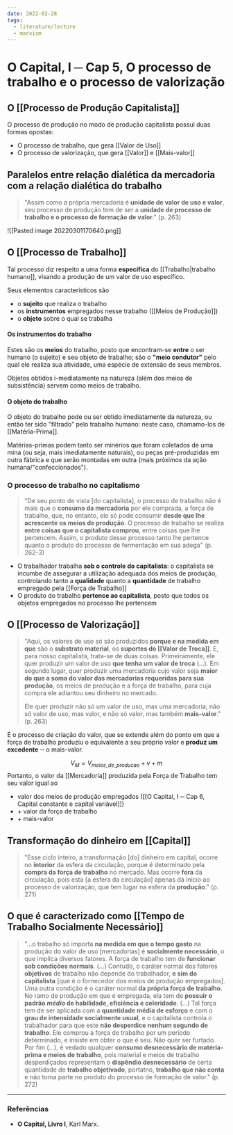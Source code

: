 ```yaml
---
date: 2022-02-28
tags:
  - literature/lecture
  - marxism
---
```

# O Capital, I ─ Cap 5, O processo de trabalho e o processo de valorização
## O [[Processo de Produção Capitalista]]
O processo de produção no modo de produção capitalista possui duas formas opostas:
* O processo de trabalho, que gera [[Valor de Uso]]
* O processo de valorização, que gera [[Valor]] e [[Mais-valor]]

## Paralelos entre relação dialética da mercadoria com a relação dialética do trabalho
> "Assim como a própria mercadoria é **unidade de valor de uso e valor**, seu processo de produção tem de ser a **unidade de processo de trabalho e o processo de formação de valor**." (p. 263)

![[Pasted image 20220301170640.png]]


## O [[Processo de Trabalho]]
Tal processo diz respeito a uma forma **específica** do [[Trabalho|trabalho humano]], visando a produção de um valor de uso específico.

Seus elementos característicos são 
* o **sujeito** que realiza o trabalho
* os **instrumentos** empregados nesse trabalho ([[Meios de Produção]])
* o **objeto** sobre o qual se trabalha

#### Os instrumentos do trabalho
Estes são os **meios** do trabalho, posto que encontram-se **entre** o ser humano (o sujeito) e seu objeto de trabalho; são o **"meio condutor"** pelo qual ele realiza sua atividade, uma espécie de extensão de seus membros. 

Objetos obtidos i-mediatamente na natureza (além dos meios de subsistência) servem como meios de trabalho.

#### O objeto do trabalho
O objeto do trabalho pode ou ser obtido imediatamente da natureza, ou então ter sido "filtrado" pelo trabalho humano: neste caso, chamamo-los de [[Matéria-Prima]]. 

Matérias-primas podem tanto ser minérios que foram coletados de uma mina (ou seja, mais imediatamente naturais), ou peças pré-produzidas em outra fábrica e que serão montadas em outra (mais próximos da ação humana/"confeccionados").

### O processo de trabalho no capitalismo
> "De seu ponto de vista [do capitalista], o processo de trabalho não é mais que o **consumo da mercadoria** por ele comprada, a força de trabalho, que, no entanto, ele só pode consumir **desde que lhe acrescente os meios de produção**.
> O processo de trabalho se realiza **entre coisas que o capitalista comprou**, entre coisas que lhe pertencem. Assim, o produto desse processo tanto lhe pertence quanto o produto do processo de fermentação em sua adega" (p. 262-3)

* O trabalhador trabalha **sob o controle do capitalista**: o capitalista se incumbe de assegurar a utilização adequada dos meios de produção, controlando tanto a **qualidade** quanto a **quantidade** de trabalho empregado pela [[Força de Trabalho]]
* O produto do trabalho **pertence ao capitalista**, posto que todos os objetos empregados no processo lhe pertencem

## O [[Processo de Valorização]]
> "Aqui, os valores de uso só são produzidos **porque e na medida em que** são o **substrato material**, os **suportes do [[Valor de Troca]]**.
> E, para nosso capitalista, trata-se de duas coisas.
> Primeiramente, ele quer produzir um valor de uso **que tenha um valor de troca** (...).
> Em segundo lugar, quer produzir uma mercadoria cujo valor seja **maior do que a soma do valor das mercadorias requeridas para sua produção**, os meios de produção e a força de trabalho, para cuja compra ele adiantou seu dinheiro no mercado.
> 
> Ele quer produzir não só um valor de uso, mas uma mercadoria;
> não só valor de uso, mas valor, e não só valor, mas também **mais-valor**." (p. 263)

É o processo de criação do valor, que se extende além do ponto em que a força de trabalho produziu o equivalente a seu próprio valor e **produz um excedente** ─ o mais-valor.

$$
V_M = V_{meios\_de\_producao} + v + m
$$
Portanto, o valor da [[Mercadoria]] produzida pela Força de Trabalho tem seu valor igual ao
* valor dos meios de produção empregados ([[O Capital, I ─ Cap 6, Capital constante e capital variável]])
* \+ valor da força de trabalho
* \+ mais-valor

## Transformação do dinheiro em [[Capital]]
> "Esse ciclo inteiro, a transformação [do] dinheiro em capital, ocorre no **interior** da esfera da circulação, porque é determinado pela **compra da força de trabalho** no mercado. Mas ocorre **fora** da circulação, pois esta [a esfera da circulação] apenas dá início ao processo de valorização, que tem lugar na esfera da **produção**." (p. 271)

## O que é caracterizado como [[Tempo de Trabalho Socialmente Necessário]]
> "...o trabalho só importa **na medida em que o tempo gasto** na produção do valor de uso [mercadorias] é **socialmente necessário**, o que implica diversos fatores. 
> A força de trabalho tem de **funcionar sob condições normais**. (...) Contudo, o caráter normal dos fatores **objetivos** de trabalho não depende do trabalhador, **e sim do capitalista** [que é o fornecedor dos meios de produção empregados]. 
> Uma outra condição é o caráter normal **da própria força de trabalho**. No ramo de produção em que é empregada, ela tem de **possuir o padrão *médio* de habilidade, eficiência e celeridade**. (...) Tal força tem de ser aplicada com a **quantidade média de esforço** e com o **grau de intensidade socialmente usual**, e o capitalista controla o trabalhador para que este **não desperdice nenhum segundo de trabalho**. Ele comprou a força de trabalho por um período determinado, e insiste em obter o que é seu. Não quer ser furtado.
> Por fim (...), é vedado qualquer **consumo desnecessário de matéria-prima e meios de trabalho**, pois material e meios de trabalho desperdiçados representam o **dispêndio desnecessário** de certa quantidade de **trabalho objetivado**, portatno, **trabalho que não conta** e não toma parte no produto do processo de formação de valor." (p. 272) 

---
### Referências
- **O Capital, Livro I**, Karl Marx.